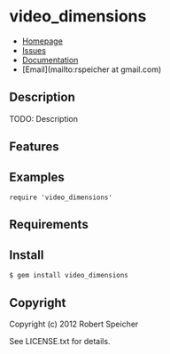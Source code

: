 # video_dimensions

* [Homepage](https://github.com/tsigo/video_dimensions#readme)
* [Issues](https://github.com/tsigo/video_dimensions/issues)
* [Documentation](http://rubydoc.info/gems/video_dimensions/frames)
* [Email](mailto:rspeicher at gmail.com)

## Description

TODO: Description

## Features

## Examples

    require 'video_dimensions'

## Requirements

## Install

    $ gem install video_dimensions

## Copyright

Copyright (c) 2012 Robert Speicher

See LICENSE.txt for details.
